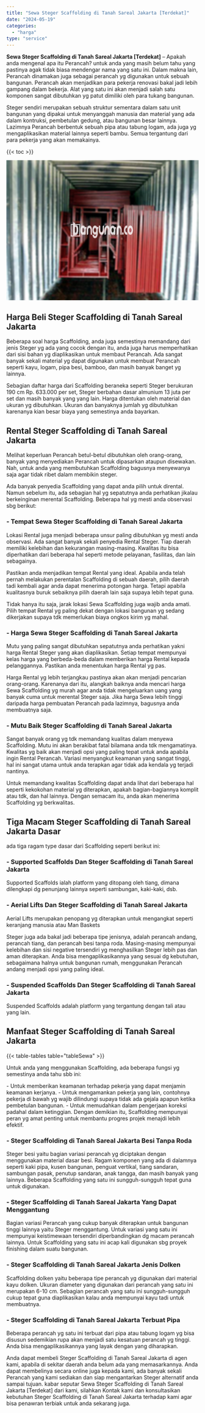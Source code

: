 ```yaml
---
title: "Sewa Steger Scaffolding di Tanah Sareal Jakarta [Terdekat]"
date: "2024-05-19"
categories: 
  - "harga"
type: "service"
---
```


**Sewa Steger Scaffolding di Tanah Sareal Jakarta \[Terdekat\]** – Apakah anda mengenal apa itu Perancah? untuk anda yang masih belum tahu yang pastinya agak tidak biasa mendengar nama yang satu ini. Dalam makna lain, Perancah dinamakan juga sebagai perancah yg digunakan untuk sebuah bangunan. Perancah akan menjadikan para pekerja renovasi bakal jadi lebih gampang dalam bekerja. Alat yang satu ini akan menjadi salah satu komponen sangat dibutuhkan yg patut dimiliki oleh para tukang bangunan.

Steger sendiri merupakan sebuah struktur sementara dalam satu unit bangunan yang dipakai untuk menyanggah manusia dan material yang ada dalam kontruksi, pembetulan gedung, atau bangunan besar lainnya. Lazimnya Perancah berbentuk sebuah pipa atau tabung logam, ada juga yg mengaplikasikan material lainnya seperti bambu. Semua tergantung dari para pekerja yang akan memakainya.

{{< toc >}}

![Sewa Steger Scaffolding di Tanah Sareal Jakarta [Terdekat]](/images/sewa-scaffolding-steger-15.png)

## Harga Beli Steger Scaffolding di Tanah Sareal Jakarta

Beberapa soal harga Scaffolding, anda juga semestinya memandang dari jenis Steger yg ada yang cocok dengan itu, anda juga harus memperhatikan dari sisi bahan yg diaplikasikan untuk membaut Perancah. Ada sangat banyak sekali material yg dapat digunakan untuk membuat Perancah seperti kayu, logam, pipa besi, bamboo, dan masih banyak banget yg lainnya.

Sebagian daftar harga dari Scaffolding beraneka seperti Steger berukuran 190 cm Rp. 633.000 per set, Steger berbahan dasar almunium 13 juta per set dan masih banyak yang yang lain. Harga ditentukan oleh material dan ukuran yg dibutuhkan. Ukuran dan banyaknya jumlah yg dibutuhkan karenanya kian besar biaya yang semestinya anda bayarkan.

## Rental Steger Scaffolding di Tanah Sareal Jakarta

Melihat keperluan Perancah betul-betul dibutuhkan oleh orang-orang, banyak yang menyediakan Perancah untuk dipasarkan ataupun disewakan. Nah, untuk anda yang membutuhkan Scaffolding bagusnya menyewanya saja agar tidak ribet dalam membikin steger.

Ada banyak penyedia Scaffolding yang dapat anda pilih untuk dirental. Namun sebelum itu, ada sebagian hal yg sepatutnya anda perhatikan jikalau berkeinginan merental Scaffolding. Beberapa hal yg mesti anda observasi sbg berikut:

### \- Tempat Sewa Steger Scaffolding di Tanah Sareal Jakarta

Lokasi Rental juga menjadi beberapa unsur paling dibutuhkan yg mesti anda observasi. Ada sangat banyak sekali penyedia Rental Steger. Tiap daerah memiliki kelebihan dan kekurangan masing-masing. Kwalitas itu bisa diperhatikan dari beberapa hal seperti metode pelayanan, fasilitas, dan lain sebagainya.

Pastikan anda menjadikan tempat Rental yang ideal. Apabila anda telah pernah melakukan perentalan Scaffolding di sebuah daerah, pilih daerah tadi kembali agar anda dapat menerima potongan harga. Tetapi apabila kualitasnya buruk sebaiknya pilih daerah lain saja supaya lebih tepat guna.

Tidak hanya itu saja, jarak lokasi Sewa Scaffolding juga wajib anda amati. Pilih tempat Rental yg paling dekat dengan lokasi bangunan yg sedang dikerjakan supaya tdk memerlukan biaya ongkos kirim yg mahal.

### \- Harga Sewa Steger Scaffolding di Tanah Sareal Jakarta

Mutu yang paling sangat dibutuhkan sepatutnya anda perhatikan yakni harga Rental Steger yang akan diaplikasikan. Setiap tempat mempunyai kelas harga yang berbeda-beda dalam memberikan harga Rental kepada pelanggannya. Pastikan anda menentukan harga Rental yg pas.

Harga Rental yg lebih terjangkau pastinya akan akan menjadi pencarian orang-orang. Karenanya dari itu, alangkah baiknya anda mencari harga Sewa Scaffolding yg murah agar anda tidak mengeluarkan uang yang banyak cuma untuk merental Steger saja. Jika harga Sewa lebih tinggi daripada harga pembuatan Perancah pada lazimnya, bagusnya anda membuatnya saja.

### \- Mutu Baik Steger Scaffolding di Tanah Sareal Jakarta

Sangat banyak orang yg tdk memandang kualitas dalam menyewa Scaffolding. Mutu ini akan berakibat fatal bilamana anda tdk mengamatinya. Kwalitas yg baik akan menjadi opsi yang paling tepat untuk anda apabila ingin Rental Perancah. Variasi menyangkut keamanan yang sangat tinggi, hal ini sangat utama untuk anda terapkan agar tidak ada kendala yg terjadi nantinya.

Untuk memandang kwalitas Scaffolding dapat anda lihat dari beberapa hal seperti kekokohan material yg diterapkan, apakah bagian-bagiannya komplit atau tdk, dan hal lainnya. Dengan semacam itu, anda akan menerima Scaffolding yg berkwalitas.

## Tiga Macam Steger Scaffolding di Tanah Sareal Jakarta Dasar

ada tiga ragam type dasar dari Scaffolding seperti berikut ini:

### \- Supported Scaffolds Dan Steger Scaffolding di Tanah Sareal Jakarta

Supported Scaffolds ialah platform yang ditopang oleh tiang, dimana dilengkapi dg penunjang lainnya seperti sambungan, kaki-kaki, dsb.

### \- Aerial Lifts Dan Steger Scaffolding di Tanah Sareal Jakarta

Aerial Lifts merupakan penopang yg diterapkan untuk mengangkat seperti keranjang manusia atau Man Baskets

Steger juga ada bakal jadi beberapa tipe jenisnya, adalah perancah andang, perancah tiang, dan perancah besi tanpa roda. Masing-masing mempunyai kelebihan dan sisi negative tersendiri yg menghasilkan Steger lebih pas dan aman diterapkan. Anda bisa mengaplikasikannya yang sesuai dg kebutuhan, sebagaimana halnya untuk bangunan rumah, menggunakan Perancah andang menjadi opsi yang paling ideal.

### \- Suspended Scaffolds Dan Steger Scaffolding di Tanah Sareal Jakarta

Suspended Scaffolds adalah platform yang tergantung dengan tali atau yang lain.

## Manfaat Steger Scaffolding di Tanah Sareal Jakarta

{{< table-tables table="tableSewa" >}}

Untuk anda yang menggunakan Scaffolding, ada beberapa fungsi yg semestinya anda tahu sbb ini:

\- Untuk memberikan keamanan terhadap pekerja yang dapat menjamin keamanan kerjanya. - Untuk mengamankan pekerja yang lain, contohnya pekerja di bawah yg wajib dilindungi supaya tidak ada gejala apapun ketika pembetulan bangunan. - Untuk memudahkan dalam pengerjaan koreksi padahal dalam ketinggian. Dengan demikian itu, Scaffolding mempunyai peran yg amat penting untuk membantu progres projek menajdi lebih efektif.

### \- Steger Scaffolding di Tanah Sareal Jakarta Besi Tanpa Roda

Steger besi yaitu bagian variasi perancah yg diciptakan dengan menggunakan material dasar besi. Ragam komponen yang ada di dalamnya seperti kaki pipa, kusen bangunan, penguat vertikal, tiang sandaran, sambungan pasak, penutup sandaran, anak tangga, dan masih banyak yang lainnya. Beberapa Scaffolding yang satu ini sungguh-sungguh tepat guna untuk digunakan.

### \- Steger Scaffolding di Tanah Sareal Jakarta Yang Dapat Menggantung

Bagian variasi Perancah yang cukup banyak diterapkan untuk bangunan tinggi lainnya yaitu Steger menggantung. Untuk variasi yang satu ini mempunyai keistimewaan tersendiri diperbandingkan dg macam perancah lainnya. Untuk Scaffolding yang satu ini acap kali digunakan sbg proyek finishing dalam suatu bangunan.

### \- Steger Scaffolding di Tanah Sareal Jakarta Jenis Dolken

Scaffolding dolken yaitu beberapa tipe perancah yg digunakan dari material kayu dolken. Ukuran diameter yang digunakan dari perancah yang satu ini merupakan 6-10 cm. Sebagian perancah yang satu ini sungguh-sungguh cukup tepat guna diaplikasikan kalau anda mempunyai kayu tadi untuk membuatnya.

### \- Steger Scaffolding di Tanah Sareal Jakarta Terbuat Pipa

Beberapa perancah yg satu ini terbuat dari pipa atau tabung logam yg bisa disusun sedemikian rupa akan menjadi satu kesatuan perancah yg tinggi. Anda bisa mengaplikasikannya yang layak dengan yang diharapkan.

Anda dapat membeli Steger Scaffolding di Tanah Sareal Jakarta di agen kami, apabila di sekitar daerah anda belum ada yang memasarkannya. Anda dapat membelinya secara online juga kepada kami, ada banyak sekali Perancah yang kami sediakan dan siap mengantarkan Steger alternatif anda sampai tujuan. kabar seputar Sewa Steger Scaffolding di Tanah Sareal Jakarta \[Terdekat\] dari kami, silahkan Kontak kami dan konsultasikan kebutuhan Steger Scaffolding di Tanah Sareal Jakarta terhadap kami agar bisa penawran terbiak untuk anda sekarang juga.
